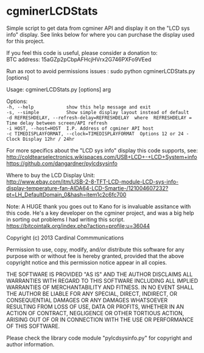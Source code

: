 cgminerLCDStats
===============

Simple script to get data from cgminer API and display it on the "LCD sys info" display. See links below for where you can purchase the display used for this project.

If you feel this code is useful, please consider a donation to:  
  BTC address: 15aGZp2pCbpAFHcjHVrx2G746PXFo9VEed

Run as root to avoid permissions issues : sudo python cgminerLCDStats.py [options]

Usage: cgminerLCDStats.py [options] arg                                                                                                                                                            
                                                                                                                                                                                                   
Options:  
  `-h, --help            show this help message and exit`  
  `-s, --simple          Show simple display layout instead of default`  
  `-d REFRESHDELAY, --refresh-delay=REFRESHDELAY  where  REFRESHDELAY = Time delay between screen/API refresh`                          
  `-i HOST, --host=HOST  I.P. Address of cgminer API host`  
  `-c TIMEDISPLAYFORMAT, --clock=TIMEDISPLAYFORMAT  Options 12 or 24 - Clock Display 12hr / 24hr`  
                        
 For more specifics about the "LCD sys info" display this code supports, see:  
  http://coldtearselectronics.wikispaces.com/USB+LCD+-+LCD+System+info  
  https://github.com/dangardner/pylcdsysinfo
  
 Where to buy the LCD Display Unit:  
  http://www.ebay.com/itm/USB-2-8-TFT-LCD-module-LCD-sys-info-display-temperature-fan-AIDA64-LCD-Smartie-/121004607232?pt=LH_DefaultDomain_0&hash=item1c2c6fc700

Note: A HUGE thank you goes out to Kano for is invaluable assitance with this code.
      He's a key developer on the cgminer project, and was a big help in sorting out problems I had writing this script.
      https://bitcointalk.org/index.php?action=profile;u=36044

Copyright (c) 2013 Cardinal Commmunications

Permission to use, copy, modify, and/or distribute this software for any 
purpose with or without fee is hereby granted, provided that the above 
copyright notice and this permission notice appear in all copies.

THE SOFTWARE IS PROVIDED "AS IS" AND THE AUTHOR DISCLAIMS ALL WARRANTIES 
WITH REGARD TO THIS SOFTWARE INCLUDING ALL IMPLIED WARRANTIES OF 
MERCHANTABILITY AND FITNESS. IN NO EVENT SHALL THE AUTHOR BE LIABLE FOR ANY 
SPECIAL, DIRECT, INDIRECT, OR CONSEQUENTIAL DAMAGES OR ANY DAMAGES 
WHATSOEVER RESULTING FROM LOSS OF USE, DATA OR PROFITS, WHETHER IN AN 
ACTION OF CONTRACT, NEGLIGENCE OR OTHER TORTIOUS ACTION, ARISING OUT OF OR 
IN CONNECTION WITH THE USE OR PERFORMANCE OF THIS SOFTWARE.

Please check the library code module "pylcdsysinfo.py" for copyright and author information.
